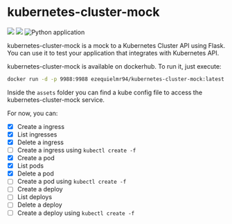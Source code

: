 # kubernetes-cluster-mock

<img src="https://img.shields.io/badge/python-3.7.5-blue"> <img src="https://img.shields.io/github/license/digital-divas/PINP"> ![Python application](https://github.com/ezequielramos/azure-cosmos-emulator/workflows/Python%20application/badge.svg)

kubernetes-cluster-mock is a mock to a Kubernetes Cluster API using Flask. You can use it to test your application that integrates with Kubernetes API.

kubernetes-cluster-mock is available on dockerhub. To run it, just execute:

```bash
docker run -d -p 9988:9988 ezequielmr94/kubernetes-cluster-mock:latest
```

Inside the `assets` folder you can find a kube config file to access the kubernetes-cluster-mock service.

For now, you can:

- [x] Create a ingress
- [x] List ingresses
- [x] Delete a ingress
- [ ] Create a ingress using `kubectl create -f`
- [x] Create a pod
- [x] List pods
- [x] Delete a pod
- [ ] Create a pod using `kubectl create -f`
- [ ] Create a deploy
- [ ] List deploys
- [ ] Delete a deploy
- [ ] Create a deploy using `kubectl create -f`
